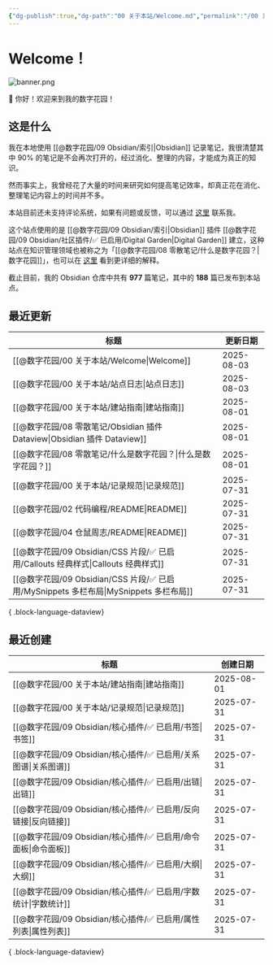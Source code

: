 ```yaml
---
{"dg-publish":true,"dg-path":"00 关于本站/Welcome.md","permalink":"/00 关于本站/Welcome/","pinned":true,"tags":["gardenEntry"],"noteIcon":2,"created":"2025-03-20","updated":"2025-08-03"}
---
```



# Welcome！

![banner.png](/img/user/@%E6%95%B0%E5%AD%97%E8%8A%B1%E5%9B%AD/@%E9%99%84%E4%BB%B6%E5%BA%93/banner.png)

👋 你好！欢迎来到我的数字花园！

## 这是什么

我在本地使用 [[@数字花园/09 Obsidian/索引\|Obsidian]] 记录笔记，我很清楚其中 90% 的笔记是不会再次打开的，经过消化、整理的内容，才能成为真正的知识。

然而事实上，我曾经花了大量的时间来研究如何提高笔记效率，却真正花在消化、整理笔记内容上的时间并不多。

本站目前还未支持评论系统，如果有问题或反馈，可以通过 [这里](https://github.com/mlosun/Obsidian_Digital_Garden/issues) 联系我。

这个站点使用的是 [[@数字花园/09 Obsidian/索引\|Obsidian]] 插件 [[@数字花园/09 Obsidian/社区插件/✅ 已启用/Digital Garden\|Digital Garden]] 建立，这种站点在知识管理领域也被称之为「[[@数字花园/08 零散笔记/什么是数字花园？\|数字花园]]」，也可以在 [这里](https://blog.effie.co/%E5%A6%82%E4%BD%95%E5%BB%BA%E7%AB%8B%E6%95%B0%E5%AD%97%E8%8A%B1%E5%9B%AD%EF%BC%9F/) 看到更详细的解释。

<p><span>截止目前，我的 Obsidian 仓库中共有 <strong>977</strong> 篇笔记，其中的 <strong>188</strong> 篇已发布到本站点。</span></p>

## 最近更新

| 标题                                                                     | 更新日期       |
| ---------------------------------------------------------------------- | ---------- |
| [[@数字花园/00 关于本站/Welcome\|Welcome]]                                  | 2025-08-03 |
| [[@数字花园/00 关于本站/站点日志\|站点日志]]                                        | 2025-08-03 |
| [[@数字花园/00 关于本站/建站指南\|建站指南]]                                        | 2025-08-01 |
| [[@数字花园/08 零散笔记/Obsidian 插件 Dataview\|Obsidian 插件 Dataview]]        | 2025-08-01 |
| [[@数字花园/08 零散笔记/什么是数字花园？\|什么是数字花园？]]                                | 2025-08-01 |
| [[@数字花园/00 关于本站/记录规范\|记录规范]]                                        | 2025-07-31 |
| [[@数字花园/02 代码编程/README\|README]]                                    | 2025-07-31 |
| [[@数字花园/04 仓鼠周志/README\|README]]                                    | 2025-07-31 |
| [[@数字花园/09 Obsidian/CSS 片段/✅ 已启用/Callouts 经典样式\|Callouts 经典样式]]     | 2025-07-31 |
| [[@数字花园/09 Obsidian/CSS 片段/✅ 已启用/MySnippets 多栏布局\|MySnippets 多栏布局]] | 2025-07-31 |

{ .block-language-dataview}

## 最近创建

| 标题                                             | 创建日期       |
| ---------------------------------------------- | ---------- |
| [[@数字花园/00 关于本站/建站指南\|建站指南]]                | 2025-08-01 |
| [[@数字花园/00 关于本站/记录规范\|记录规范]]                | 2025-07-31 |
| [[@数字花园/09 Obsidian/核心插件/✅ 已启用/书签\|书签]]     | 2025-07-31 |
| [[@数字花园/09 Obsidian/核心插件/✅ 已启用/关系图谱\|关系图谱]] | 2025-07-31 |
| [[@数字花园/09 Obsidian/核心插件/✅ 已启用/出链\|出链]]     | 2025-07-31 |
| [[@数字花园/09 Obsidian/核心插件/✅ 已启用/反向链接\|反向链接]] | 2025-07-31 |
| [[@数字花园/09 Obsidian/核心插件/✅ 已启用/命令面板\|命令面板]] | 2025-07-31 |
| [[@数字花园/09 Obsidian/核心插件/✅ 已启用/大纲\|大纲]]     | 2025-07-31 |
| [[@数字花园/09 Obsidian/核心插件/✅ 已启用/字数统计\|字数统计]] | 2025-07-31 |
| [[@数字花园/09 Obsidian/核心插件/✅ 已启用/属性列表\|属性列表]] | 2025-07-31 |

{ .block-language-dataview}